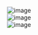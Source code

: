 ![image](https://user-images.githubusercontent.com/67637716/222385749-0c103c14-0c5b-4582-8170-1ca935334c93.png)  
![image](https://user-images.githubusercontent.com/67637716/223321737-175cf50e-fb96-4cd8-9a8f-1be79eb283dc.png)  
![image](https://user-images.githubusercontent.com/67637716/222385885-cf746e2c-630c-4391-80ee-1966c1ef11e2.png)  


